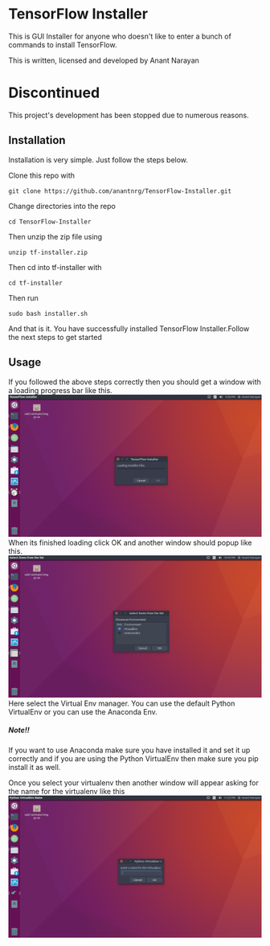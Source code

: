 # TensorFlow Installer
This is GUI Installer for anyone who doesn't like to enter a bunch of commands to install TensorFlow.

This is written, licensed and developed by Anant Narayan

# Discontinued
This project's development has been stopped due to numerous reasons. 


## Installation
 Installation is very simple. Just follow the steps below.
 
 Clone this repo with 
```
git clone https://github.com/anantnrg/TensorFlow-Installer.git
```
Change directories into the repo
```
cd TensorFlow-Installer
```
Then unzip the zip file using
```
unzip tf-installer.zip
```
Then cd into tf-installer with
```
cd tf-installer
```
Then run 
```
sudo bash installer.sh
```
And that is it. You have successfully installed TensorFlow Installer.Follow the next steps to get started

## Usage

If you followed the above steps correctly then you should get a window with a loading progress bar like this.
![](https://github.com/anantnrg/TensorFlow-Installer/blob/master/Loading.png)
When its finished loading click OK and another window should popup like this.
![](https://github.com/anantnrg/TensorFlow-Installer/blob/master/next1.png)
Here select the Virtual Env manager. You can use the default Python VirtualEnv or you can use the Anaconda Env.
##### Note!!
If you want to use Anaconda make sure you have installed it and set it up correctly and if you are using the Python VirtualEnv then make sure you pip install it as well.

Once you select your virtualenv then another window will appear asking for the name for the virtualenv like this
![](https://github.com/anantnrg/TensorFlow-Installer/blob/master/step2.png)
